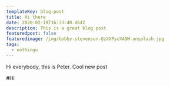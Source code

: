 ```yaml
---
templateKey: blog-post
title: Hi there
date: 2020-02-19T16:33:40.464Z
description: This is a great blog post
featuredpost: false
featuredimage: /img/bobby-stevenson-QzXXPycXA9M-unsplash.jpg
tags:
  - nothingu
---
```

Hi everybody, this is Peter. Cool new post

#Hi

